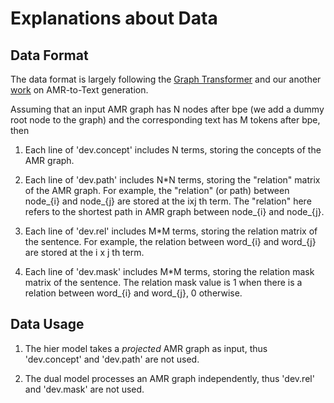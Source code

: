 # Explanations about Data

## Data Format

The data format is largely following the [Graph Transformer](https://github.com/Amazing-J/structural-transformer) and our another [work](https://github.com/muyeby/AMR-Backparsing/) on AMR-to-Text generation.

Assuming that an input AMR graph has N nodes after bpe (we add a dummy root node to the graph) and the corresponding text has M tokens after bpe, then

1. Each line of 'dev.concept' includes N terms, storing the concepts of the AMR graph.

2. Each line of 'dev.path' includes N*N terms, storing the "relation" matrix of the AMR graph. For example, the "relation" (or path) between node_{i} and node_{j} are stored at the ixj th term. The "relation" here refers to the shortest path in AMR graph between node_{i} and node_{j}.

3. Each line of 'dev.rel' includes M*M terms, storing the relation matrix of the sentence. For example, the relation between word_{i} and word_{j} are stored at the i x j th term.

4. Each line of 'dev.mask' includes M*M terms, storing the relation mask matrix of the sentence. The relation mask value is 1 when there is a relation between word_{i} and word_{j}, 0 otherwise.

## Data Usage

1. The hier model takes a _projected_ AMR graph as input, thus 'dev.concept' and 'dev.path' are not used.

2. The dual model processes an AMR graph independently, thus 'dev.rel' and 'dev.mask' are not used.
